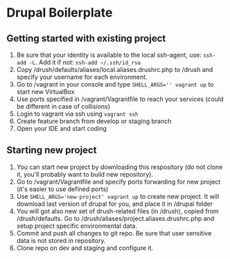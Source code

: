# Drupal Boilerplate

## Getting started with existing project
1. Be sure that your identity is available to the local ssh-agent, use: `ssh-add -L`. Add it if not: `ssh-add ~/.ssh/id_rsa`
1. Copy /drush/defaults/aliases/local.aliases.drushrc.php to /drush and specify your username for each environment.
1. Go to /vagrant in your console and type `SHELL_ARGS='' vagrant up` to start new VirtualBox
1. Use ports specified in /vagrant/Vagrantfile to reach your services (could be different in case of collisions)
1. Login to vagrant via ssh using `vagrant ssh`
1. Create feature branch from develop or staging branch
1. Open your IDE and start coding

## Starting new project
1. You can start new project by downloading this respository (do not clone it, you'll probably want to build new repository).
1. Go to /vagrant/Vagrantfile and specify ports forwarding for new project (it's easier to use defined ports)
1. Use `SHELL_ARGS='new-project' vagrant up` to create new project. It will download last version of drupal for you, and place it in /drupal folder
1. You will got also new set of drush-related files (in /drush), copied from /drush/defaults. Go to /drush/aliases/project.aliases.drushrc.php and setup project specific environmental data.
1. Commit and push all changes to git repo. Be sure that user sensitive data is not stored in repository.
1. Clone repo on dev and staging and configure it.
